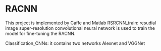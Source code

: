# RACNN

This project is implemented by Caffe and Matlab
RSRCNN_train: resudial image super-resolution convolutional neural network is used to train the model 
for fine-tuning the RACNN.

Classification_CNNs: it contains two networks Alexnet and VGGNet
